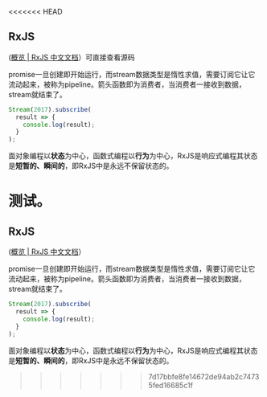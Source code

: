 <<<<<<< HEAD
## RxJS

([概览 | RxJS 中文文档](https://cn.rx.js.org/manual/overview.html)）可直接查看源码

promise一旦创建即开始运行，而stream数据类型是惰性求值，需要订阅它让它流动起来，被称为pipeline。箭头函数即为消费者，当消费者一接收到数据，stream就结束了。

```typescript
Stream(2017).subscribe(
  result => {
    console.log(result);
  }
);
```

面对象编程以**状态**为中心，函数式编程以**行为**为中心，RxJS是响应式编程其状态是**短暂的、瞬间的**，即RxJS中是永远不保留状态的。

测试。
=======
## RxJS

([概览 | RxJS 中文文档](https://cn.rx.js.org/manual/overview.html)）

promise一旦创建即开始运行，而stream数据类型是惰性求值，需要订阅它让它流动起来，被称为pipeline。箭头函数即为消费者，当消费者一接收到数据，stream就结束了。

```typescript
Stream(2017).subscribe(
  result => {
    console.log(result);
  }
);
```

面对象编程以**状态**为中心，函数式编程以**行为**为中心，RxJS是响应式编程其状态是**短暂的、瞬间的**，即RxJS中是永远不保留状态的。
>>>>>>> 7d17bbfe8fe14672de94ab2c74735fed16685c1f
